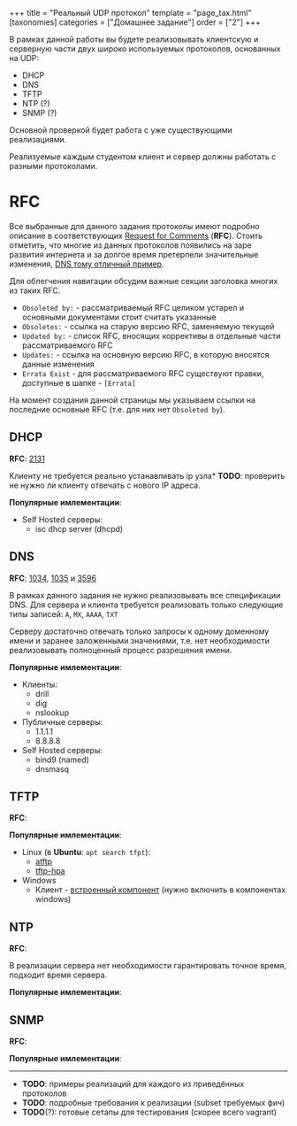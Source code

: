 +++
title = "Реальный UDP протокол"
template = "page_tax.html"
[taxonomies]
categories = ["Домашнее задание"]
order = ["2"]
+++


В рамках данной работы вы будете реализовывать клиентскую и серверную части двух широко используемых протоколов, основанных на UDP:

* DHCP
* DNS
* TFTP
* NTP (?)
* SNMP (?)

Основной проверкой будет работа с уже существующими реализациями.

Реализуемые каждым студентом клиент и сервер должны работать с разными протоколами.

# RFC

Все выбранные для данного задания протоколы имеют подробно описание в соответствующих [Request for Comments](https://ru.wikipedia.org/wiki/RFC) (**RFC**).
Стоить отметить, что многие из данных протоколов появились на заре развития интернета и за долгое время претерпели значительные изменения, [DNS тому отличный пример](https://en.wikipedia.org/wiki/Domain_Name_System#RFC_documents).

Для облегчения навигации обсудим важные секции заголовка многих из таких RFC.

* `Obsoleted by:` - рассматриваемый RFC целиком устарел и основными документами стоит считать указанные
* `Obsoletes:` - ссылка на старую версию RFC, заменяемую текущей
* `Updated by:` - список RFC, вносящих коррективы в отдельные части рассматриваемого RFC
* `Updates:` - ссылка на основную версию RFC, в которую вносятся данные изменения
* `Errata Exist` - для рассматриваемого RFC существуют правки, доступные в шапке - `[Errata]`

На момент создания данной страницы мы указываем ссылки на последние основные RFC (т.е. для них нет `Obsoleted by`).

## DHCP

**RFC**: [2131](https://tools.ietf.org/html/rfc2131)

Клиенту не требуется реально устанавливать ip узла*
**TODO**:  проверить не нужно ли клиенту отвечать с нового IP адреса.

**Популярные имлементации**:
  * Self Hosted серверы:
    * isc dhcp server (dhcpd)

## DNS

**RFC**: [1034](https://tools.ietf.org/html/rfc1034), [1035](https://tools.ietf.org/html/rfc1035) и [3596](https://tools.ietf.org/html/rfc3596)


В рамках данного задания не нужно реализовывать все спецификации DNS.
Для сервера и клиента требуется реализовать только следующие типы записей: `A`, `MX`, `AAAA`, `TXT`

Серверу достаточно отвечать только запросы к одному доменному имени и заранее заложенными значениями, т.е. нет необходимости реализовывать полноценный процесс разрешения имени.

**Популярные имлементации**:
  * Клиенты:
    * drill
	* dig
	* nslookup
  * Публичные серверы:
    * 1.1.1.1
	* 8.8.8.8
  * Self Hosted серверы:
    * bind9 (named)
	* dnsmasq

## TFTP

**RFC**: 

**Популярные имлементации**:
* Linux (в **Ubuntu**: `apt search tfpt`):
  * [atftp](https://sourceforge.net/projects/atftp/)
  * [tftp-hpa](https://mirrors.edge.kernel.org/pub/software/network/tftp/tftp-hpa/)
* Windows
  * Клиент - [встроенный компонент](https://docs.microsoft.com/en-us/windows-server/administration/windows-commands/tftp) (нужно включить в компонентах windows)


## NTP

**RFC**: 

В реализации сервера нет необходимости гарантировать точное время, подходит время сервера.

**Популярные имлементации**:

## SNMP

**RFC**: 

**Популярные имлементации**:
___

* **TODO**: примеры реализаций для каждого из приведённых протоколов
* **TODO**: подробные требования к реализации (subset требуемых фич)
* **TODO**(?): готовые сетапы для тестирования (скорее всего vagrant)
